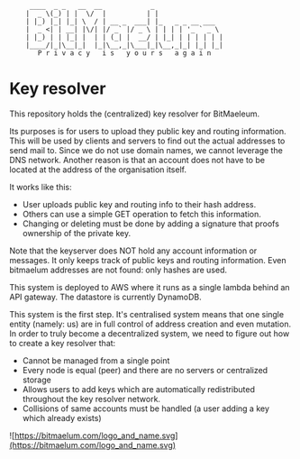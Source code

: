     
         ____  _ _   __  __            _                 
        |  _ \(_) | |  \/  |          | |                
        | |_) |_| |_| \  / | __ _  ___| |_   _ _ __ ___  
        |  _ <| | __| |\/| |/ _` |/ _ \ | | | | '_ ` _ \ 
        | |_) | | |_| |  | | (_| |  __/ | |_| | | | | | |
        |____/|_|\__|_|  |_|\__,_|\___|_|\__,_|_| |_| |_|
           P r i v a c y   i s   y o u r s   a g a i n                                          

# Key resolver

This repository holds the (centralized) key resolver for BitMaeleum.

Its purposes is for users to upload they public key and routing information. This will be used by clients 
and servers to find out the actual addresses to send mail to. Since we do not use domain names, we cannot 
leverage the DNS network. Another reason is that an account does not have to be located at the address of the 
organisation itself.

It works like this:

  - User uploads public key and routing info to their hash address.
  - Others can use a simple GET operation to fetch this information.
  - Changing or deleting must be done by adding a signature that proofs ownership of the private key.

Note that the keyserver does NOT hold any account information or messages. It only keeps track of public 
keys and routing information. Even bitmaelum addresses are not found: only hashes are used. 

This system is deployed to AWS where it runs as a single lambda behind an API gateway. The datastore is 
currently DynamoDB.


This system is the first step. It's centralised system means that one single entity (namely: us) are 
 in full control of address creation and even mutation. In order to truly become a decentralized system, 
 we need to figure out how to create a key resolver that:

  - Cannot be managed from a single point
  - Every node is equal (peer) and there are no servers or centralized storage
  - Allows users to add keys which are automatically redistributed throughout the key resolver network.
  - Collisions of same accounts must be handled (a user adding a key which already exists)

![https://bitmaelum.com/logo_and_name.svg](https://bitmaelum.com/logo_and_name.svg)
